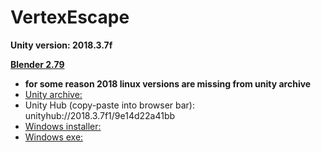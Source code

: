 # VertexEscape

**Unity version: 2018.3.7f**

**[Blender 2.79](https://download.blender.org/release/Blender2.79/)**


-  **for some reason 2018 linux versions are missing from unity archive**
- [Unity archive:](https://unity3d.com/get-unity/download/archive)
- Unity Hub (copy-paste into browser bar): unityhub://2018.3.7f1/9e14d22a41bb 
- [Windows installer:](https://unity3d.com/get-unity/download?thank-you=update&download_nid=61165&os=Win) 
- [Windows exe:](https://download.unity3d.com/download_unity/9e14d22a41bb/Windows64EditorInstaller/UnitySetup64-2018.3.7f1.exe)



